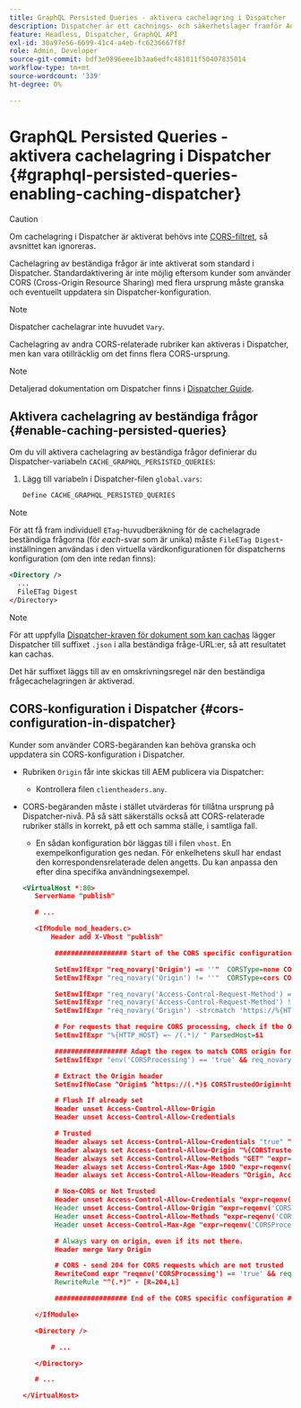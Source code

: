 ```yaml
---
title: GraphQL Persisted Queries - aktivera cachelagring i Dispatcher
description: Dispatcher är ett cachnings- och säkerhetslager framför Adobe Experience Manager Publish-miljöer. Du kan aktivera cachelagring för beständiga frågor i AEM Headless.
feature: Headless, Dispatcher, GraphQL API
exl-id: 30a97e56-6699-41c4-a4eb-fc6236667f8f
role: Admin, Developer
source-git-commit: bdf3e0896eee1b3aa6edfc481011f50407835014
workflow-type: tm+mt
source-wordcount: '339'
ht-degree: 0%

---
```


# GraphQL Persisted Queries - aktivera cachelagring i Dispatcher {#graphql-persisted-queries-enabling-caching-dispatcher}

>[!CAUTION]
>
>Om cachelagring i Dispatcher är aktiverat behövs inte [CORS-filtret](/help/headless/deployment/cross-origin-resource-sharing.md), så avsnittet kan ignoreras.

Cachelagring av beständiga frågor är inte aktiverat som standard i Dispatcher. Standardaktivering är inte möjlig eftersom kunder som använder CORS (Cross-Origin Resource Sharing) med flera ursprung måste granska och eventuellt uppdatera sin Dispatcher-konfiguration.

>[!NOTE]
>
>Dispatcher cachelagrar inte huvudet `Vary`.
>
>Cachelagring av andra CORS-relaterade rubriker kan aktiveras i Dispatcher, men kan vara otillräcklig om det finns flera CORS-ursprung.

>[!NOTE]
>
>Detaljerad dokumentation om Dispatcher finns i [Dispatcher Guide](https://experienceleague.adobe.com/docs/experience-manager-dispatcher/using/dispatcher.html).

## Aktivera cachelagring av beständiga frågor {#enable-caching-persisted-queries}

Om du vill aktivera cachelagring av beständiga frågor definierar du Dispatcher-variabeln `CACHE_GRAPHQL_PERSISTED_QUERIES`:

1. Lägg till variabeln i Dispatcher-filen `global.vars`:

   ```xml
   Define CACHE_GRAPHQL_PERSISTED_QUERIES
   ```

>[!NOTE]
>
>För att få fram individuell `ETag`-huvudberäkning för de cachelagrade beständiga frågorna (för *each*-svar som är unika) måste `FileETag Digest`-inställningen användas i den virtuella värdkonfigurationen för dispatcherns konfiguration (om den inte redan finns):
>
>```xml
><Directory />    
>   ...    
>   FileETag Digest
></Directory> 
>```

>[!NOTE]
>
>För att uppfylla [Dispatcher-kraven för dokument som kan cachas](https://experienceleague.adobe.com/docs/experience-manager-dispatcher/using/troubleshooting/dispatcher-faq.html#how-does-the-dispatcher-return-documents%3F) lägger Dispatcher till suffixet `.json` i alla beständiga fråge-URL:er, så att resultatet kan cachas.
>
>Det här suffixet läggs till av en omskrivningsregel när den beständiga frågecachelagringen är aktiverad.

## CORS-konfiguration i Dispatcher {#cors-configuration-in-dispatcher}

Kunder som använder CORS-begäranden kan behöva granska och uppdatera sin CORS-konfiguration i Dispatcher.

* Rubriken `Origin` får inte skickas till AEM publicera via Dispatcher:
   * Kontrollera filen `clientheaders.any`.
* CORS-begäranden måste i stället utvärderas för tillåtna ursprung på Dispatcher-nivå. På så sätt säkerställs också att CORS-relaterade rubriker ställs in korrekt, på ett och samma ställe, i samtliga fall.
   * En sådan konfiguration bör läggas till i filen `vhost`. En exempelkonfiguration ges nedan. För enkelhetens skull har endast den korrespondensrelaterade delen angetts. Du kan anpassa den efter dina specifika användningsexempel.

  ```xml
  <VirtualHost *:80>
     ServerName "publish"
  
     # ...
  
     <IfModule mod_headers.c>
         Header add X-Vhost "publish"
  
          ################## Start of the CORS specific configuration ##################
  
          SetEnvIfExpr "req_novary('Origin') == ''"  CORSType=none CORSProcessing=false
          SetEnvIfExpr "req_novary('Origin') != ''"  CORSType=cors CORSProcessing=true CORSTrusted=false
  
          SetEnvIfExpr "req_novary('Access-Control-Request-Method') == '' && %{REQUEST_METHOD} == 'OPTIONS' && req_novary('Origin') != ''  " CORSType=invalidpreflight CORSProcessing=false
          SetEnvIfExpr "req_novary('Access-Control-Request-Method') != '' && %{REQUEST_METHOD} == 'OPTIONS' && req_novary('Origin') != ''  " CORSType=preflight CORSProcessing=true CORSTrusted=false
          SetEnvIfExpr "req_novary('Origin') -strcmatch 'https://%{HTTP_HOST}*'"  CORSType=samedomain CORSProcessing=false
  
          # For requests that require CORS processing, check if the Origin can be trusted
          SetEnvIfExpr "%{HTTP_HOST} =~ /(.*)/ " ParsedHost=$1
  
          ################## Adapt the regex to match CORS origin for your environment
          SetEnvIfExpr "env('CORSProcessing') == 'true' && req_novary('Origin') =~ m#(https://.*.your-domain.tld(:\d+)?$)#" CORSTrusted=true
  
          # Extract the Origin header 
          SetEnvIfNoCase ^Origin$ ^https://(.*)$ CORSTrustedOrigin=https://$1
  
          # Flush If already set
          Header unset Access-Control-Allow-Origin
          Header unset Access-Control-Allow-Credentials
  
          # Trusted
          Header always set Access-Control-Allow-Credentials "true" "expr=reqenv('CORSTrusted') == 'true'"
          Header always set Access-Control-Allow-Origin "%{CORSTrustedOrigin}e" "expr=reqenv('CORSTrusted') == 'true'"
          Header always set Access-Control-Allow-Methods "GET" "expr=reqenv('CORSTrusted') == 'true'"
          Header always set Access-Control-Max-Age 1800 "expr=reqenv('CORSTrusted') == 'true'"
          Header always set Access-Control-Allow-Headers "Origin, Accept, X-Requested-With, Content-Type, Access-Control-Request-Method, Access-Control-Request-Headers" "expr=reqenv('CORSTrusted') == 'true'"
  
          # Non-CORS or Not Trusted
          Header unset Access-Control-Allow-Credentials "expr=reqenv('CORSProcessing') == 'false' || reqenv('CORSTrusted') == 'false'"
          Header unset Access-Control-Allow-Origin "expr=reqenv('CORSProcessing') == 'false' || reqenv('CORSTrusted') == 'false'"
          Header unset Access-Control-Allow-Methods "expr=reqenv('CORSProcessing') == 'false' || reqenv('CORSTrusted') == 'false'"
          Header unset Access-Control-Max-Age "expr=reqenv('CORSProcessing') == 'false' || reqenv('CORSTrusted') == 'false'"
  
          # Always vary on origin, even if its not there.
          Header merge Vary Origin
  
          # CORS - send 204 for CORS requests which are not trusted
          RewriteCond expr "reqenv('CORSProcessing') == 'true' && reqenv('CORSTrusted') == 'false'"
          RewriteRule "^(.*)" - [R=204,L]
  
          ################## End of the CORS specific configuration ##################
  
     </IfModule>
  
     <Directory />
  
         # ...
  
     </Directory>
  
     # ...
  
  </VirtualHost>
  ```
